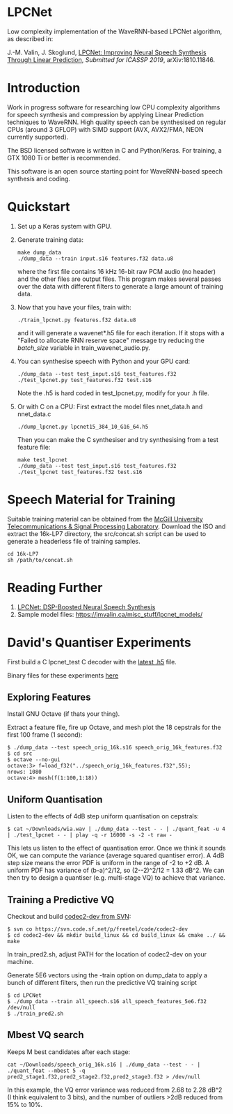 # LPCNet

Low complexity implementation of the WaveRNN-based LPCNet algorithm, as described in:

J.-M. Valin, J. Skoglund, [LPCNet: Improving Neural Speech Synthesis Through Linear Prediction](https://jmvalin.ca/papers/lpcnet_icassp2019.pdf), *Submitted for ICASSP 2019*, arXiv:1810.11846.

# Introduction

Work in progress software for researching low CPU complexity algorithms for speech synthesis and compression by applying Linear Prediction techniques to WaveRNN. High quality speech can be synthesised on regular CPUs (around 3 GFLOP) with SIMD support (AVX, AVX2/FMA, NEON currently supported).

The BSD licensed software is written in C and Python/Keras. For training, a GTX 1080 Ti or better is recommended.

This software is an open source starting point for WaveRNN-based speech synthesis and coding.

# Quickstart

1. Set up a Keras system with GPU.

1. Generate training data:
   ```
   make dump_data
   ./dump_data --train input.s16 features.f32 data.u8
   ```
   where the first file contains 16 kHz 16-bit raw PCM audio (no header) and the other files are output files. This program makes several passes over the data with different filters to generate a large amount of training data.

1. Now that you have your files, train with:
   ```
   ./train_lpcnet.py features.f32 data.u8
   ```
   and it will generate a wavenet*.h5 file for each iteration. If it stops with a 
   "Failed to allocate RNN reserve space" message try reducing the *batch\_size* variable in train_wavenet_audio.py.

1. You can synthesise speech with Python and your GPU card:
   ```
   ./dump_data --test test_input.s16 test_features.f32
   ./test_lpcnet.py test_features.f32 test.s16
   ```
   Note the .h5 is hard coded in test_lpcnet.py, modify for your .h file.

1. Or with C on a CPU:
   First extract the model files nnet_data.h and nnet_data.c
   ```
   ./dump_lpcnet.py lpcnet15_384_10_G16_64.h5
   ```
   Then you can make the C synthesiser and try synthesising from a test feature file:
   ```
   make test_lpcnet
   ./dump_data --test test_input.s16 test_features.f32
   ./test_lpcnet test_features.f32 test.s16
   ```
 
# Speech Material for Training 

Suitable training material can be obtained from the [McGill University Telecommunications & Signal Processing Laboratory](http://www-mmsp.ece.mcgill.ca/Documents/Data/).  Download the ISO and extract the 16k-LP7 directory, the src/concat.sh script can be used to generate a headerless file of training samples.
```
cd 16k-LP7
sh /path/to/concat.sh
```

# Reading Further

1. [LPCNet: DSP-Boosted Neural Speech Synthesis](https://people.xiph.org/~jm/demo/lpcnet/)
1. Sample model files:
https://jmvalin.ca/misc_stuff/lpcnet_models/

# David's Quantiser Experiments

First build a C lpcnet_test C decoder with the [latest .h5](https://jmvalin.ca/misc_stuff/lpcnet_models/) file.

Binary files for these experiments [here](http://rowetel.com/downloads/deep/lpcnet_quant)

## Exploring Features

Install GNU Octave (if thats your thing).

Extract a feature file, fire up Octave, and mesh plot the 18 cepstrals for the first 100 frame (1 second):

```
$ ./dump_data --test speech_orig_16k.s16 speech_orig_16k_features.f32
$ cd src
$ octave --no-gui
octave:3> f=load_f32("../speech_orig_16k_features.f32",55);
nrows: 1080
octave:4> mesh(f(1:100,1:18))
```

## Uniform Quantisation

Listen to the effects of 4dB step uniform quantisation on cepstrals:

```
$ cat ~/Downloads/wia.wav | ./dump_data --test - - | ./quant_feat -u 4 | ./test_lpcnet - - | play -q -r 16000 -s -2 -t raw -
```

This lets us listen to the effect of quantisation error.  Once we think it sounds OK, we can compute the variance (average squared quantiser error). A 4dB step size means the error PDF is uniform in the range of -2 to +2 dB.  A uniform PDF has variance of (b-a)^2/12, so (2--2)^2/12 = 1.33 dB^2.  We can then try to design a quantiser (e.g. multi-stage VQ) to achieve that variance.

## Training a Predictive VQ

Checkout and build [codec2-dev from SVN](http://rowetel.com/codec2.html):

```
$ svn co https://svn.code.sf.net/p/freetel/code/codec2-dev
$ cd codec2-dev && mkdir build_linux && cd build_linux && cmake ../ && make
```

In train_pred2.sh, adjust PATH for the location of codec2-dev on your machine.

Generate 5E6 vectors using the -train option on dump_data to apply a bunch of different filters, then run the predictive VQ training script
```
$ cd LPCNet
$ ./dump_data --train all_speech.s16 all_speech_features_5e6.f32 /dev/null
$ ./train_pred2.sh
```

## Mbest VQ search

Keeps M best candidates after each stage:

```cat ~/Downloads/speech_orig_16k.s16 | ./dump_data --test - - | ./quant_feat --mbest 5 -q pred2_stage1.f32,pred2_stage2.f32,pred2_stage3.f32 > /dev/null```

In this example, the VQ error variance was reduced from 2.68 to 2.28 dB^2 (I think equivalent to 3 bits), and the number of outliers >2dB reduced from 15% to 10%.



